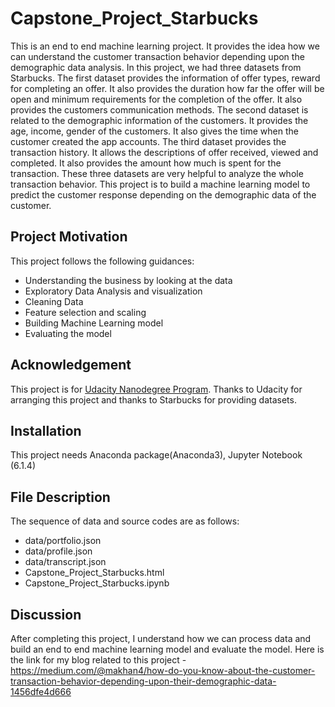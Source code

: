 # Capstone_Project_Starbucks
This is an end to end machine learning project. It provides the idea how we can understand the customer transaction behavior depending upon the demographic data analysis. In this project, we had three datasets from Starbucks. The first dataset provides the information of offer types, reward for completing an offer. It also provides the duration how far the offer will be open and minimum requirements for the completion of the offer. It also provides the customers communication methods. The second dataset is related to the demographic information of the customers. It provides the age, income, gender of the customers. It also gives the time when the customer created the app accounts. The third dataset provides the transaction history. It allows the descriptions of offer received, viewed and completed. It also provides the amount how much is spent for the transaction. These three datasets are very helpful to analyze the whole transaction behavior. This project is to build a machine learning model to predict the customer response depending on the demographic data of the customer.

## Project Motivation
This project follows the following guidances:
- Understanding the business by looking at the data
- Exploratory Data Analysis and visualization
- Cleaning Data
- Feature selection and scaling
- Building Machine Learning model
- Evaluating the model

## Acknowledgement
This project is for [Udacity Nanodegree Program](https://www.udacity.com/course/data-scientist-nanodegree--nd025). Thanks to Udacity for arranging this project and thanks to Starbucks for providing datasets.
## Installation
This project needs Anaconda package(Anaconda3), Jupyter Notebook (6.1.4)

## File Description
The sequence of data and source codes are as follows:
- data/portfolio.json
- data/profile.json
- data/transcript.json
- Capstone_Project_Starbucks.html
- Capstone_Project_Starbucks.ipynb

## Discussion
After completing this project, I understand how we can process data and build an end to end machine learning model and evaluate the model. Here is the link for my blog related to this project - https://medium.com/@makhan4/how-do-you-know-about-the-customer-transaction-behavior-depending-upon-their-demographic-data-1456dfe4d666

